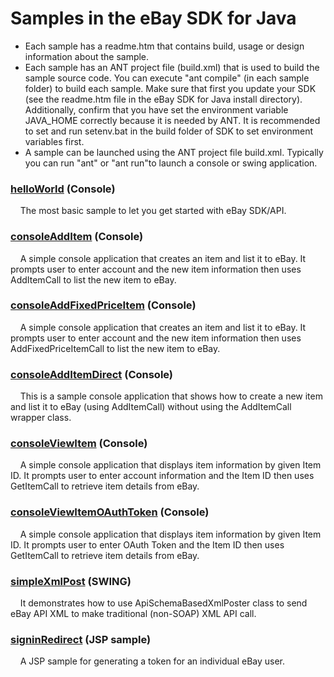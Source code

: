 # Samples in the eBay SDK for Java

*   Each sample has a readme.htm that contains build, usage or design information about the sample. 
*   Each sample has an ANT project file (build.xml) that is used to build the sample source code. You can execute "ant compile" (in each sample folder) to build each sample. Make sure that first you update your SDK (see the readme.htm file in the eBay SDK for Java install directory). Additionally, confirm that you have set the environment variable JAVA\_HOME correctly because it is needed by ANT. It is recommended to set and run setenv.bat in the build folder of SDK to set environment variables first.
*   A sample can be launched using the ANT project file build.xml. Typically you can run "ant" or "ant run"to launch a console or swing application.

### [helloWorld](helloWorld/readme.md) (Console)

    The most basic sample to let you get started with eBay SDK/API.

### [consoleAddItem](consoleAddItem/readme.md) (Console)

    A simple console application that creates an item and list it to eBay. It prompts user to enter account and the new item information then uses AddItemCall to list the new item to eBay.

### [consoleAddFixedPriceItem](consoleAddFixedPriceItem/readme.md) (Console)

    A simple console application that creates an item and list it to eBay. It prompts user to enter account and the new item information then uses AddFixedPriceItemCall to list the new item to eBay.

### [consoleAddItemDirect](consoleAddItemDirect/readme.md) (Console)

    This is a sample console application that shows how to create a new item and list it to eBay (using AddItemCall) without using the AddItemCall wrapper class. 

### [consoleViewItem](consoleViewItem/readme.md) (Console)

    A simple console application that displays item information by given Item ID. It prompts user to enter account information and the Item ID then uses GetItemCall to retrieve item details from eBay.

### [consoleViewItemOAuthToken](consoleViewItemOAuthToken/readme.md) (Console)

    A simple console application that displays item information by given Item ID. It prompts user to enter OAuth Token and the Item ID then uses GetItemCall to retrieve item details from eBay.

### [simpleXmlPost](simpleXmlPost/readme.md) (SWING)

    It demonstrates how to use ApiSchemaBasedXmlPoster class to send eBay API XML to make traditional (non-SOAP) XML API call.

### [signinRedirect](signinRedirect/readme.md) (JSP sample)

    A JSP sample for generating a token for an individual eBay user.